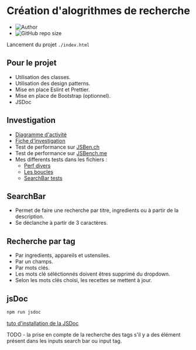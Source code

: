 # Création d'alogrithmes de recherche

- ![Author](<https://img.shields.io/badge/Author-Yan Coquoz-">)
- ![GitHub repo size](<https://img.shields.io/github/repo-size/Yan-Coquoz/P07-front-end_search-engine>)  

Lancement du projet `./index.html`

## Pour le projet

- Utilisation des classes.
- Utilisation des design patterns.
- Mise en place Eslint et Prettier.
- Mise en place de Bootstrap (optionnel).
- JSDoc

## Investigation

- [Diagramme d'activité](./public/docs/P07%20Search%20BDD.drawio.png)
- [Fiche d'investigation](https://docs.google.com/document/d/1CNqJkfKX0z9X5e4po4bgkRfzjJ1wti2oZy2nK9p7_lo/edit)
- Test de performance sur [JSBen.ch](https://jsben.ch/)
- Test de performance sur [JSBench.me](https://jsbench.me/)
- Mes differents tests dans les fichiers :
  - [Perf divers](./sandbox/searchPerf.js)
  - [Les boucles](./sandbox/loopPerf.js)
  - [SearchBar tests](./sandbox/optionsTest.js)

## SearchBar

- Permet de faire une recherche par titre, ingredients ou à partir de la description.
- Se déclanche à partir de 3 caractères.

## Recherche par tag

- Par ingredients, appareils et ustensiles.
- Par un champs.
- Par mots clés.
- Les mots clé séléctionnés doivent êtres supprimé du dropdown.
- Selon les mots clés choisi, les recettes se mettent à jour.

## jsDoc

````bash
npm run jsdoc
````

[tuto d'installation de la JSDoc](https://github.com/Yan-Coquoz/tuto-perso)

TODO - la prise en compte de la recherche des tags s'il y a des élément présent dans les inputs search bar ou input tag.
